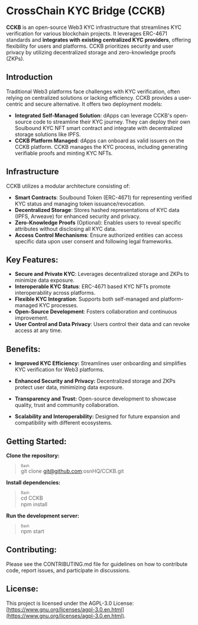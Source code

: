 # CrossChain KYC Bridge (CCKB)
**CCKB** is an open-source Web3 KYC infrastructure that streamlines KYC verification for various blockchain projects. It leverages ERC-4671 standards and **integrates with existing centralized KYC providers**, offering flexibility for users and platforms. CCKB prioritizes security and user privacy by utilizing decentralized storage and zero-knowledge proofs (ZKPs).

## Introduction  
Traditional Web3 platforms face challenges with KYC verification, often relying on centralized solutions or lacking efficiency. CCKB provides a user-centric and secure alternative. It offers two deployment models:  

- **Integrated Self-Managed Solution**: dApps can leverage CCKB's open-source code to streamline their KYC journey. They can deploy their own Soulbound KYC NFT smart contract and integrate with decentralized storage solutions like IPFS.  
- **CCKB Platform Managed**: dApps can onboard as valid issuers on the CCKB platform. CCKB manages the KYC process, including generating verifiable proofs and minting KYC NFTs.  
  
## Infrastructure  
CCKB utilizes a modular architecture consisting of:  

- **Smart Contracts**: Soulbound Token (ERC-4671) for representing verified KYC status and managing token issuance/revocation.  
- **Decentralized Storage**: Stores hashed representations of KYC data (IPFS, Arweave) for enhanced security and privacy.  
- **Zero-Knowledge Proofs** (Optional): Enables users to reveal specific attributes without disclosing all KYC data.  
- **Access Control Mechanisms**: Ensure authorized entities can access specific data upon user consent and following legal frameworks.  


## Key Features:  
  

- **Secure and Private KYC**: Leverages decentralized storage and ZKPs to minimize data exposure.
- **Interoperable KYC Status**: ERC-4671 based KYC NFTs promote interoperability across platforms.
- **Flexible KYC Integration**: Supports both self-managed and platform-managed KYC processes.
- **Open-Source Development**: Fosters collaboration and continuous improvement.
- **User Control and Data Privacy**: Users control their data and can revoke access at any time. 
   

## Benefits:

- **Improved KYC Efficiency:** Streamlines user onboarding and simplifies KYC verification for Web3 platforms.  
  
- **Enhanced Security and Privacy:** Decentralized storage and ZKPs protect user data, minimizing data exposure.  
  
- **Transparency and Trust:** Open-source development to showcase quality, trust and community collaboration.  
  
- **Scalability and Interoperability:** Designed for future expansion and compatibility with different ecosystems.  
  

## Getting Started:

**Clone the repository:**  
> <sup><sub>Bash</sub></sup>  
  git clone git@github.com:osnHQ/CCKB.git  
  
**Install dependencies:**  
  
> <sup><sub>Bash</sub></sup>   
  cd CCKB  
  npm install
  
**Run the development server:**  
> <sup><sub>Bash</sub></sup>  
  npm start  

## Contributing:  
  
Please see the CONTRIBUTING.md file for guidelines on how to contribute code, report issues, and participate in discussions.  
  
  
## License:  
   
This project is licensed under the AGPL-3.0 License: [https://www.gnu.org/licenses/agpl-3.0.en.html](https://www.gnu.org/licenses/agpl-3.0.en.html).  


